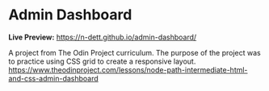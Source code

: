 # Admin Dashboard

**Live Preview:** https://n-dett.github.io/admin-dashboard/

A project from The Odin Project curriculum. The purpose of the project was to practice using CSS grid to create a responsive layout. https://www.theodinproject.com/lessons/node-path-intermediate-html-and-css-admin-dashboard